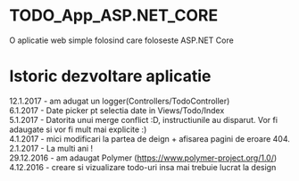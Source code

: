 # TODO_App_ASP.NET_CORE
O aplicatie web simple folosind care foloseste ASP.NET Core


Istoric dezvoltare aplicatie
=======
12.1.2017 - am adugat un logger(Controllers/TodoController)<br>
6.1.2017 - Date picker pt selectia date in Views/Todo/Index <br>
5.1.2017 - Datorita unui merge conflict :D, instructiunile au disparut. Vor fi adaugate si vor fi mult mai explicite :) <br>
4.1.2017 - mici modificari la partea de deign + afisarea pagini de eroare 404.<br>
2.1.2017 - La multi ani ! <br>
29.12.2016 - am adaugat Polymer (https://www.polymer-project.org/1.0/) <br>
4.12.2016 - creare si vizualizare todo-uri insa mai trebuie lucrat la design
